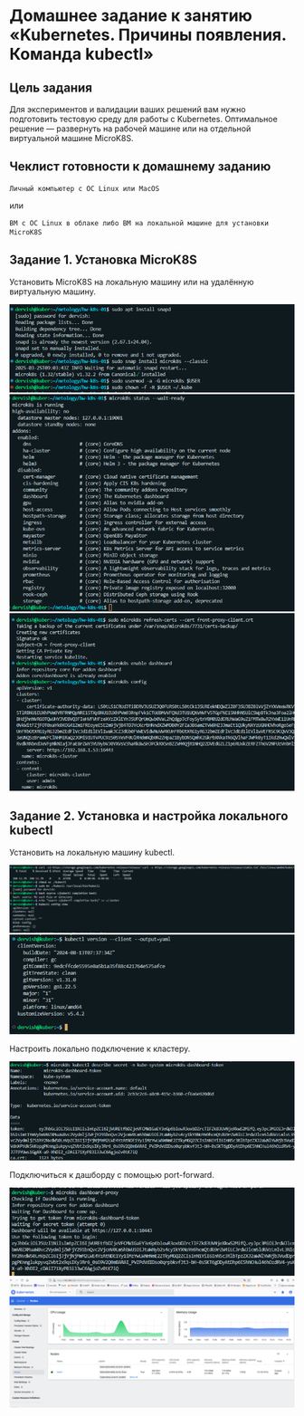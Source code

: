 # Домашнее задание к занятию «Kubernetes. Причины появления. Команда kubectl»

## Цель задания

Для экспериментов и валидации ваших решений вам нужно подготовить тестовую среду для работы с Kubernetes. Оптимальное решение — развернуть на рабочей машине или на отдельной виртуальной машине MicroK8S.

## Чеклист готовности к домашнему заданию


    Личный компьютер с ОС Linux или MacOS

или
    
    ВМ c ОС Linux в облаке либо ВМ на локальной машине для установки MicroK8S

## Задание 1. Установка MicroK8S

Установить MicroK8S на локальную машину или на удалённую виртуальную машину.

![install](./task1/install.png)
![status](./task1/status.png)
![cert](./task1/cert.png)

## Задание 2. Установка и настройка локального kubectl

Установить на локальную машину kubectl.

![install](./task2/install.png)
![version](./task2/version.png)

Настроить локально подключение к кластеру.

![local](./task2/local.png)

Подключиться к дашборду с помощью port-forward.

![proxy](./task2/proxy.png)
![dash](./task2/dash.png)



